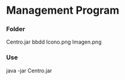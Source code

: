 # Management Program

<h3>Folder</h3> 
Centro.jar bbdd Icono.png Imagen.png

<h3>Use</h3>
java -jar Centro.jar
